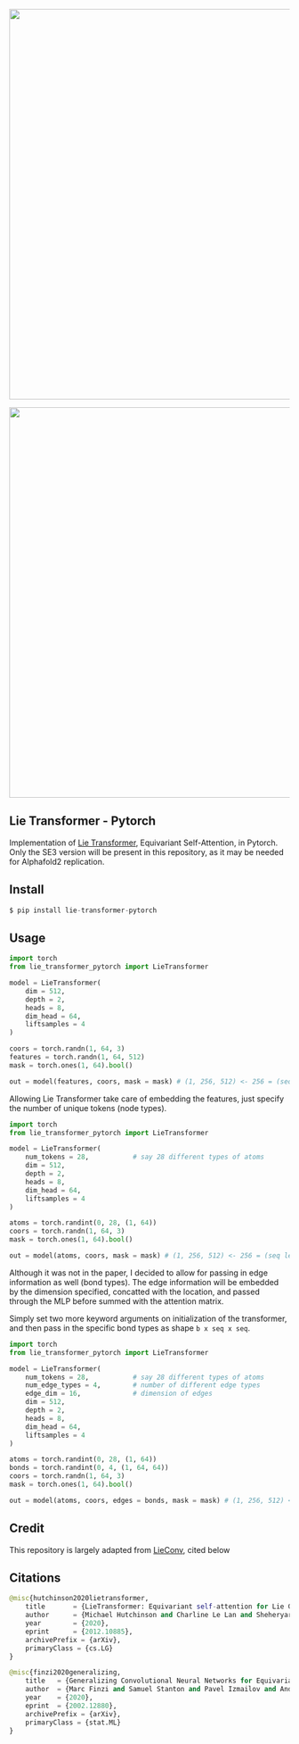 <img src="./diagram.png" width="700px"></img>

<img src="./diagram-2.png" width="700px"></img>

## Lie Transformer - Pytorch

Implementation of <a href="https://arxiv.org/abs/2012.10885">Lie Transformer</a>, Equivariant Self-Attention, in Pytorch. Only the SE3 version will be present in this repository, as it may be needed for Alphafold2 replication.

## Install

```py
$ pip install lie-transformer-pytorch
```

## Usage

```py
import torch
from lie_transformer_pytorch import LieTransformer

model = LieTransformer(
    dim = 512,
    depth = 2,
    heads = 8,
    dim_head = 64,
    liftsamples = 4
)

coors = torch.randn(1, 64, 3)
features = torch.randn(1, 64, 512)
mask = torch.ones(1, 64).bool()

out = model(features, coors, mask = mask) # (1, 256, 512) <- 256 = (seq len * liftsamples)
```

Allowing Lie Transformer take care of embedding the features, just specify the number of unique tokens (node types).

```py
import torch
from lie_transformer_pytorch import LieTransformer

model = LieTransformer(
    num_tokens = 28,           # say 28 different types of atoms
    dim = 512,
    depth = 2,
    heads = 8,
    dim_head = 64,
    liftsamples = 4
)

atoms = torch.randint(0, 28, (1, 64))
coors = torch.randn(1, 64, 3)
mask = torch.ones(1, 64).bool()

out = model(atoms, coors, mask = mask) # (1, 256, 512) <- 256 = (seq len * liftsamples)
```

Although it was not in the paper, I decided to allow for passing in edge information as well (bond types). The edge information will be embedded by the dimension specified, concatted with the location, and passed through the MLP before summed with the attention matrix.

Simply set two more keyword arguments on initialization of the transformer, and then pass in the specific bond types as shape `b x seq x seq`.

```py
import torch
from lie_transformer_pytorch import LieTransformer

model = LieTransformer(
    num_tokens = 28,           # say 28 different types of atoms
    num_edge_types = 4,        # number of different edge types
    edge_dim = 16,             # dimension of edges
    dim = 512,
    depth = 2,
    heads = 8,
    dim_head = 64,
    liftsamples = 4
)

atoms = torch.randint(0, 28, (1, 64))
bonds = torch.randint(0, 4, (1, 64, 64))
coors = torch.randn(1, 64, 3)
mask = torch.ones(1, 64).bool()

out = model(atoms, coors, edges = bonds, mask = mask) # (1, 256, 512) <- 256 = (seq len * liftsamples)
```

## Credit

This repository is largely adapted from <a href="https://github.com/mfinzi/LieConv">LieConv</a>, cited below

## Citations

```py
@misc{hutchinson2020lietransformer,
    title       = {LieTransformer: Equivariant self-attention for Lie Groups}, 
    author      = {Michael Hutchinson and Charline Le Lan and Sheheryar Zaidi and Emilien Dupont and Yee Whye Teh and Hyunjik Kim},
    year        = {2020},
    eprint      = {2012.10885},
    archivePrefix = {arXiv},
    primaryClass = {cs.LG}
}
```

```py
@misc{finzi2020generalizing,
    title   = {Generalizing Convolutional Neural Networks for Equivariance to Lie Groups on Arbitrary Continuous Data}, 
    author  = {Marc Finzi and Samuel Stanton and Pavel Izmailov and Andrew Gordon Wilson},
    year    = {2020},
    eprint  = {2002.12880},
    archivePrefix = {arXiv},
    primaryClass = {stat.ML}
}
```
